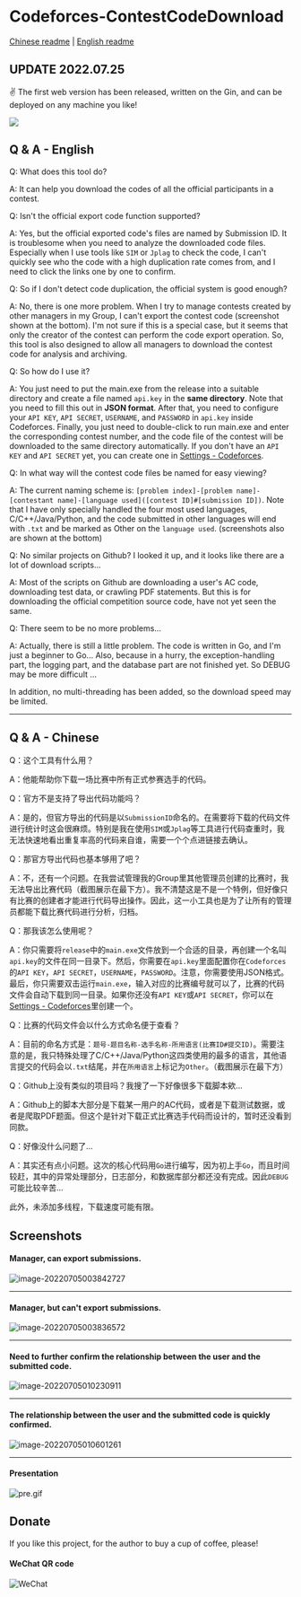 # Codeforces-ContestCodeDownload

[Chinese readme](https://github.com/Yuzu815/Codeforces-ContestCodeDownload#q--a---chinese) | [English readme](https://github.com/Yuzu815/Codeforces-ContestCodeDownload#q--a---english)

## UPDATE 2022.07.25
✌ The first web version has been released, written on the Gin, and can be deployed on any machine you like!

<img align="center" src="img/WebDownload.png" />

## Q & A - English

Q: What does this tool do?

A: It can help you download the codes of all the official participants in a contest.

Q: Isn't the official export code function supported?

A: Yes, but the official exported code's files are named by Submission ID. It is troublesome when you need to analyze the downloaded code files. Especially when I use tools like `SIM` or `Jplag` to check the code, I can't quickly see who the code with a high duplication rate comes from, and I need to click the links one by one to confirm.

Q: So if I don't detect code duplication, the official system is good enough?

A: No, there is one more problem. When I try to manage contests created by other managers in my Group, I can't export the contest code (screenshot shown at the bottom). I'm not sure if this is a special case, but it seems that only the creator of the contest can perform the code export operation. So, this tool is also designed to allow all managers to download the contest code for analysis and archiving.

Q: So how do I use it?

A: You just need to put the main.exe from the release into a suitable directory and create a file named `api.key` in the **same directory**. Note that you need to fill this out in **JSON format**. After that, you need to configure your `API KEY`, `API SECRET`, `USERNAME`, and `PASSWORD` in `api.key` inside Codeforces. Finally, you just need to double-click to run main.exe and enter the corresponding contest number, and the code file of the contest will be downloaded to the same directory automatically. If you don't have an `API KEY` and `API SECRET` yet, you can create one in [Settings - Codeforces](https://codeforces.com/settings/api).

Q: In what way will the contest code files be named for easy viewing?

A: The current naming scheme is: `[problem index]-[problem name]-[contestant name]-[language used]([contest ID]#[submission ID])`. Note that I have only specially handled the four most used languages, C/C++/Java/Python, and the code submitted in other languages will end with `.txt` and be marked as Other on the `language used`. (screenshots also are shown at the bottom)

Q: No similar projects on Github? I looked it up, and it looks like there are a lot of download scripts...

A: Most of the scripts on Github are downloading a user's AC code, downloading test data, or crawling PDF statements. But this is for downloading the official competition source code, have not yet seen the same.

Q: There seem to be no more problems...

A: Actually, there is still a little problem. The code is written in Go, and I'm just a beginner to Go... Also, because in a hurry, the exception-handling part, the logging part, and the database part are not finished yet. So DEBUG may be more difficult ...

In addition, no multi-threading has been added, so the download speed may be limited.

---


## Q & A - Chinese

Q：这个工具有什么用？

A：他能帮助你下载一场比赛中所有正式参赛选手的代码。

Q：官方不是支持了导出代码功能吗？

A：是的，但官方导出的代码是以`SubmissionID`命名的。在需要将下载的代码文件进行统计时这会很麻烦。特别是我在使用`SIM`或`Jplag`等工具进行代码查重时，我无法快速地看出重复率高的代码来自谁，需要一个个点进链接去确认。

Q：那官方导出代码也基本够用了吧？

A：不，还有一个问题。在我尝试管理我的Group里其他管理员创建的比赛时，我无法导出比赛代码（截图展示在最下方）。我不清楚这是不是一个特例，但好像只有比赛的创建者才能进行代码导出操作。因此，这一小工具也是为了让所有的管理员都能下载比赛代码进行分析，归档。

Q：那我该怎么使用呢？

A：你只需要将`release`中的`main.exe`文件放到一个合适的目录，再创建一个名叫`api.key`的文件在同一目录下。然后，你需要在`api.key`里面配置你在`Codeforces`的`API KEY`，`API SECRET`，`USERNAME`，`PASSWORD`。注意，你需要使用JSON格式。最后，你只需要双击运行`main.exe`，输入对应的比赛编号就可以了，比赛的代码文件会自动下载到同一目录。如果你还没有`API KEY`或`API SECRET`，你可以在[Settings - Codeforces](https://codeforces.com/settings/api)里创建一个。

Q：比赛的代码文件会以什么方式命名便于查看？

A：目前的命名方式是：`题号-题目名称-选手名称-所用语言(比赛ID#提交ID)`。需要注意的是，我只特殊处理了C/C++/Java/Python这四类使用的最多的语言，其他语言提交的代码会以`.txt`结尾，并在`所用语言`上标记为`Other`。（截图展示在最下方）

Q：Github上没有类似的项目吗？我搜了一下好像很多下载脚本欸...

A：Github上的脚本大部分是下载某一用户的AC代码，或者是下载测试数据，或者是爬取PDF题面。但这个是针对下载正式比赛选手代码而设计的，暂时还没看到同款。

Q：好像没什么问题了...

A：其实还有点小问题。这次的核心代码用`Go`进行编写，因为初上手`Go`，而且时间较赶，其中的异常处理部分，日志部分，和数据库部分都还没有完成。因此`DEBUG`可能比较辛苦...

此外，未添加多线程，下载速度可能有限。


## Screenshots

#### Manager, can export submissions.

![image-20220705003842727](img/pic2.png)

---



#### Manager, but can't export submissions.

![image-20220705003836572](img/pic1.png)

---



#### Need to further confirm the relationship between the user and the submitted code.

![image-20220705010230911](img/jplag1.png)

---



#### The relationship between the user and the submitted code is quickly confirmed.

![image-20220705010601261](img/jplag2.png)

---

#### Presentation

![pre.gif](img/Pre.gif)



## Donate

If you like this project, for the author to buy a cup of coffee, please!

#### WeChat QR code

![WeChat](/img/donate.png)

